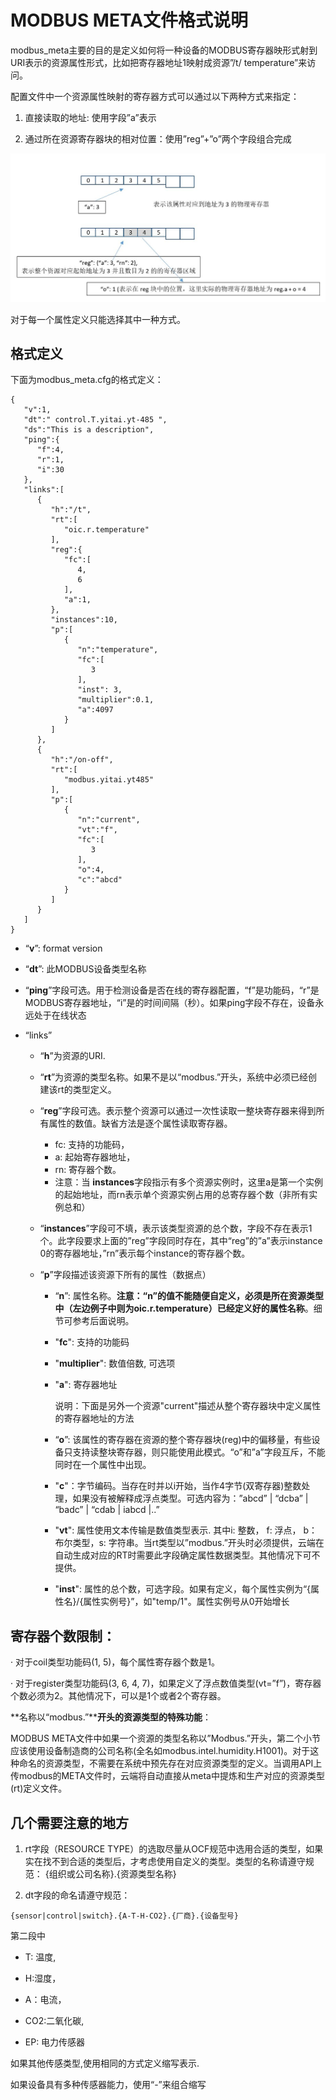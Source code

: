 

# MODBUS META文件格式说明

modbus_meta主要的目的是定义如何将一种设备的MODBUS寄存器映形式射到URI表示的资源属性形式，比如把寄存器地址1映射成资源”/t/ temperature”来访问。

 配置文件中一个资源属性映射的寄存器方式可以通过以下两种方式来指定：

1. 直接读取的地址: 使用字段”a”表示

2. 通过所在资源寄存器块的相对位置：使用”reg”+”o”两个字段组合完成

![](./mb_meta.JPG)

对于每一个属性定义只能选择其中一种方式。

## 格式定义

下面为modbus_meta.cfg的格式定义：

```
{
   "v":1,
   "dt":" control.T.yitai.yt-485 ",
   "ds":"This is a description",
   "ping":{
      "f":4,
      "r":1,
      "i":30
   },
   "links":[
      {
         "h":"/t",
         "rt":[
            "oic.r.temperature"
         ],
         "reg":{
            "fc":[
               4,
               6
            ],
            "a":1,
         },
         "instances":10,
         "p":[
            {
               "n":"temperature",
               "fc":[
                  3
               ],
               "inst": 3,
               "multiplier":0.1,
               "a":4097
            }
         ]
      },
      {
         "h":"/on-off",
         "rt":[
            "modbus.yitai.yt485"
         ],
         "p":[
            {
               "n":"current",
               "vt":"f",
               "fc":[
                  3
               ],
               "o":4,
               "c":"abcd"
            }
         ]
      }
   ]
}
```



- “**v**”: format version

- “**dt**”: 此MODBUS设备类型名称

-  “**ping**”字段可选。用于检测设备是否在线的寄存器配置，“f”是功能码，“r”是MODBUS寄存器地址，“i”是的时间间隔（秒）。如果ping字段不存在，设备永远处于在线状态

- “links”

  - “**h**”为资源的URI. 
  - “**rt**”为资源的类型名称。如果不是以“modbus.”开头，系统中必须已经创建该rt的类型定义。
  - “**reg**”字段可选。表示整个资源可以通过一次性读取一整块寄存器来得到所有属性的数值。缺省方法是逐个属性读取寄存器。
    - fc: 支持的功能码，
    - a: 起始寄存器地址，
    - rn: 寄存器个数。
    - 注意：当 **instances**字段指示有多个资源实例时，这里a是第一个实例的起始地址，而rn表示单个资源实例占用的总寄存器个数（非所有实例总和）
  -  “**instances**”字段可不填，表示该类型资源的总个数，字段不存在表示1个。此字段要求上面的”reg”字段同时存在，其中“reg”的”a”表示instance 0的寄存器地址，”rn”表示每个instance的寄存器个数。

  - “**p**”字段描述该资源下所有的属性（数据点）

    - “**n**”: 属性名称。**注意：“n”的值不能随便自定义，必须是所在资源类型中（左边例子中则为oic.r.temperature）已经定义好的属性名称**。细节可参考后面说明。

    - "**fc**": 支持的功能码

    - "**multiplier**": 数值倍数, 可选项

    - "**a**": 寄存器地址

      说明：下面是另外一个资源"current"描述从整个寄存器块中定义属性的寄存器地址的方法

    - “**o**”: 该属性的寄存器在资源的整个寄存器块(reg)中的偏移量，有些设备只支持读整块寄存器，则只能使用此模式。“o”和”a”字段互斥，不能同时在一个属性中出现。

    - "**c**"：字节编码。当存在时并以i开始，当作4字节(双寄存器)整数处理，如果没有被解释成浮点类型。可选内容为：”abcd” | “dcba” | “badc” | “cdab | iabcd |..”

    - "**vt**": 属性使用文本传输是数值类型表示. 其中i: 整数， f: 浮点， b：布尔类型，s: 字符串。当rt类型以”modbus.”开头时必须提供，云端在自动生成对应的RT时需要此字段确定属性数据类型。其他情况下可不提供。

    - "**inst**": 属性的总个数，可选字段。如果有定义，每个属性实例为“{属性名}/{属性实例号}”，如"temp/1"。属性实例号从0开始增长

## **寄存器个数限制**：

·       对于coil类型功能码(1, 5)，每个属性寄存器个数是1。

·       对于register类型功能码(3, 6, 4, 7)，如果定义了浮点数值类型(vt=”f”)，寄存器个数必须为2。其他情况下，可以是1个或者2个寄存器。



**名称以“modbus.”****开头的资源类型的特殊功能**：

MODBUS META文件中如果一个资源的类型名称以”Modbus.”开头，第二个小节应该使用设备制造商的公司名称(全名如modbus.intel.humidity.H1001)。对于这种命名的资源类型，不需要在系统中预先存在对应资源类型的定义。当调用API上传modbus的META文件时，云端将自动直接从meta中提炼和生产对应的资源类型(rt)定义文件。

  

## 几个需要注意的地方

1. rt字段（RESOURCE TYPE）的选取尽量从OCF规范中选用合适的类型，如果实在找不到合适的类型后，才考虑使用自定义的类型。类型的名称请遵守规范： {组织或公司名称}.{资源类型名称}

2. dt字段的命名请遵守规范：

```
{sensor|control|switch}.{A-T-H-CO2}.{厂商}.{设备型号}
```

第二段中

- T: 温度, 

- H:湿度， 

- A：电流，

- CO2:二氧化碳, 

- EP: 电力传感器

 

如果其他传感类型,使用相同的方式定义缩写表示.

如果设备具有多种传感器能力，使用“-”来组合缩写